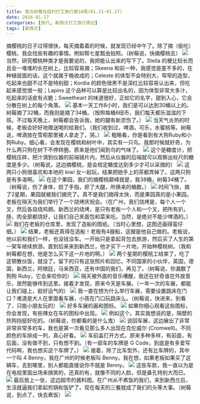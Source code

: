 ```yaml
---
title: 我与树莓在纽村打工旅行第10周(01.11~01.17)
date: 2016-01-17
categories: [旅行, 新西兰打工旅行周记]
tags: [新西兰]    
---
```






摘樱桃的日子过得很快，每天摘着着的时候，就发现已经中午了。除了摘（偷吃）樱桃，我会找些有趣的事情。例如帮七星瓢虫拍照。（树莓说，快摘樱桃去）
![](/event/2016_01_17_p1.jpg)
当然，研究樱桃种类才是我要说的，我把能认出来的写下了。Stella 的梗比较长而且会一堆堆的长在树上，比较容易摘；Skeena 和前一种，我感觉是差不多的，在种植层面的话，这个就属于晚收成的；Celeste 的体型不会特别大，窄窄的造型，吃起来也甜不过不是特别甜；Kordia 的颜色很黑不是深红比较容易认出来，但吃起来感觉很一般；Lapins 这个品种可以算是比较出名的，因为体型非常大多汁，吃起来的话皮有点脆；Sweetheart 的味道很好，正如它的名字，甜到入心，它会分散在树上的每个角落。 
![](/event/2016_01_17_p21.jpg)
基本一天工作8小时，我们是可以达到30桶以上的。树莓摘了32桶，而我则是摘了34桶。（按照每桶6纽币，我们每天都乐滋滋的下班。不过每天晚上，树莓都会告诉我，她的腿有新淤伤了。）
![](/event/2016_01_17_p2.jpg)
当天气炎热的时候，老板会好好地赠送喝的给我们。（我们收到过，啤酒，可乐，水蜜桃等。树莓说，啤酒放在雪柜那里被人拿走了，哭。）
![](/event/2016_01_17_p3.jpg)
粗略看，你是看到有大狗Ruby和小狗Ruby。细心看，会发现在樱桃和树叶中，其实有一只鸟。我那时候就好奇，为什么两只狗在树下不停转圈，原来是他们闻到鸟的气味了。
![](/event/2016_01_17_p5.jpg)
这个是糖度计，把樱桃压碎，把汁滴到仪器的前端镜片内，然后从仪器的后端就可以观察出标尺的糖度是多少。（树莓说，这边摘樱桃，是会规定糖度达到多少才可以采摘的）
![](/event/2016_01_17_p6.jpg)
这两只小狗很喜欢和本地的 kiwi 女一起玩，结果把她手上的茶都弄掉了。这两只狗是有多渴啊。
![](/event/2016_01_17_p7.jpg)
在这个果园，我们的摘樱桃巅峰就是，我38桶，树莓34桶了。（树莓说，伤了身体，损了手指，瘀了大腿，所换来的桶数。）
![](/event/2016_01_17_p4.jpg)
时间飞快，摘了2星期，果园就被我们摘完了。真不是我们摘得太快，而是果园真的是小果园。老板在隔天为我们举行了一个烧烤庆祝会。（在广州，我们烧烤是，每个人一个叉，然后各自烧鸡翅。新西兰的烧烤，是只有老板一个人和一个叉，把所有扒，肠，肉全部都烧好，让我们自己夹面包和菜来吃。当然，是绝对不能少啤酒的。）
![](/event/2016_01_17_p8.jpg)
我们在老板的仓库里，发现了造船的图纸。（当时心里想，这图还画得蛮仔细。）
![](/event/2016_01_17_p9.jpg)
结果，老板还真得在造船！老板有4艘船，这艘是他自己做的。老板说，他以前和我们一样，也没钱没车。一开始只是拿起背包去旅游，然后买了人生的第一架车继续旅游。直到后来来到新西兰，他才买下一片地，开始种樱桃树。（我和树莓都在想，他是怎么买下这一片地的啊。）
![](/event/2016_01_17_p10.jpg)
两个星期的樱桃工结束了，吃了这顿散伙饭，就没了。留下的只有这张照片和回忆，不同国家的小伙伴，英国，德国，新西兰，阿根廷，马来西亚，还有中国的我们，再见了。（树莓说，你漏数了狗狗 Ruby，它会来咬你的）
![](/event/2016_01_17_p11.jpg)
隔天被外面的音乐嘈醒，我还在好奇谁在外放音乐，居然能够传到这里。接着才发现，原来今天是车展。（一年一次的车展，都能让我们碰上，挺好运气的）
![](/event/2016_01_17_p13.jpg)
我一直在想为什么举行车展，需要设置跳床在门口？难道是大人在里面看车展，小孩在门口玩跳床么。（树莓说，快进来，别看了，只能小朋友玩的）
![](/event/2016_01_17_p12.jpg)
好多车展的画和图标。
![](/event/2016_01_17_p14.jpg)
如果你细心观看这些图标，你会发现，有些辣女在车的图标中出现。
![](/event/2016_01_17_p15.jpg)
例如这个。其实我想说的是，隔壁的热狗挡挺好吃的。（树莓说，你都看的是什么鬼）
![](/event/2016_01_17_p16.jpg)
说回车展，这边展出了非常非常非常多的车，我也是第一次看见那么多人出现在克伦威尔 (Cromwell)。不同颜色的车排成一列，真心好看。
![](/event/2016_01_17_p17.jpg)
车前盖打开方式，原来多种多样，有前面，有后面，没有做不到，只有想不到。（有一部车的车牌是 G Code，到底是有多爱写代码啊，我也想买这个车牌了。）
![](/event/2016_01_17_p18.jpg)
接着，除了比车型外，还有比车牌的，其中一个叫 4 Benny，我在广州的时候老板叫 Benny。我在想，如果老板如果买了这辆车，去到哪里，别人都能直接说你不就是 Benny。
![](/event/2016_01_17_p19.jpg)
这些车款，我一直以为是在电视里面出场来搞笑的，还真的有，就像不同的人脸，但是鼻孔特别大而已。
![](/event/2016_01_17_p20.jpg)
最后放上一张，这边超市的酱料图。在广州从不煮饭的我们，来到新西兰后，生活就逼我们拿起煎锅和饭铲了。现在每天的三餐就成了我们的头等大事。（树莓说，到点了，快去煮饭）
![](/event/2016_01_17_p22.jpg)